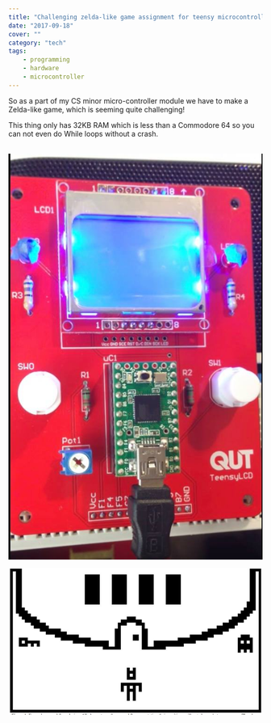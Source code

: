 ```yaml
---
title: "Challenging zelda-like game assignment for teensy microcontroller"
date: "2017-09-18"
cover: ""
category: "tech"
tags:
    - programming
    - hardware
    - microcontroller
---
```


So as a part of my CS minor micro-controller module we have to make a Zelda-like game, which is seeming quite challenging!

This thing only has 32KB RAM which is less than a Commodore 64 so you can not even do While loops without a crash.

 
![](images/21616331_10154722090881962_7833491167381967675_n.jpg)

![](images/21742981_10154722091331962_3959567300515564587_n.jpg)